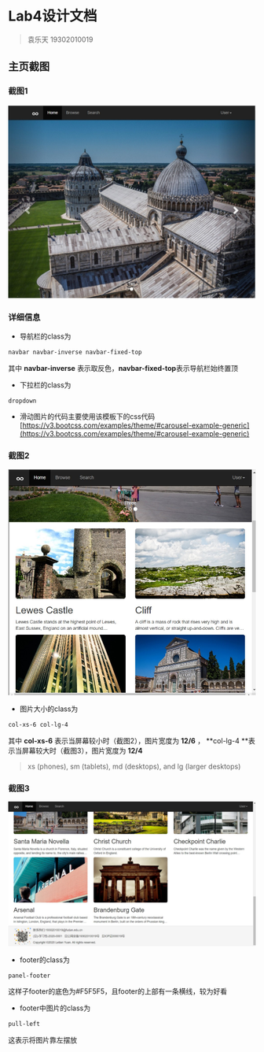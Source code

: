 # Lab4设计文档

> 袁乐天 19302010019

## 主页截图

### 截图1

![截图1](images/screenshot1.jpg)

### 详细信息

* 导航栏的class为

```css
navbar navbar-inverse navbar-fixed-top
```

其中 **navbar-inverse** 表示取反色，**navbar-fixed-top**表示导航栏始终置顶

* 下拉栏的class为

```css
dropdown
```

* 滑动图片的代码主要使用该模板下的css代码[https://v3.bootcss.com/examples/theme/#carousel-example-generic](https://v3.bootcss.com/examples/theme/#carousel-example-generic)

### 截图2

![截图2](images/screenshot2.jpg)

* 图片大小的class为

```css
col-xs-6 col-lg-4
```

其中 **col-xs-6** 表示当屏幕较小时（截图2），图片宽度为 **12/6** ， **col-lg-4 **表示当屏幕较大时（截图3），图片宽度为 **12/4**

> xs (phones), sm (tablets), md (desktops), and lg (larger desktops)

### 截图3

![截图3](images/screenshot3.jpg)

* footer的class为

```css
panel-footer
```

这样子footer的底色为#F5F5F5，且footer的上部有一条横线，较为好看

* footer中图片的class为

```css
pull-left
```

这表示将图片靠左摆放